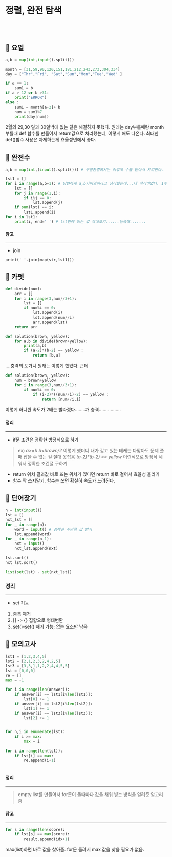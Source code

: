 # 정렬, 완전 탐색
<br>
<br>


## :mega: 요일

```python
a,b = map(int,input().split())

month = [31,59,90,120,151,181,212,243,273,304,334]
day = ["Thr","Fri", "Sat","Sun","Mon","Tue","Wed" ]

if a == 1:
    sum1 = b 
if a > 12 or b >31:
    print("ERROR")
else :
    sum1 = month[a-2]+ b
    num = sum1%7
    print(day[num])
```
2월의 29,30 달과 30일밖에 없는 달은 해결하지 못했다. 
원래는 day부를때랑 month 부를때 def 함수를 만들어서 return값으로 처리했는데, 이렇게 해도 나온다. 최대한 def()함수 사용은 자제하는게 효율성면에서 좋다.

## :mega: 완전수

```python
a,b = map(int,(input().split())) # 구름환경에서는 이렇게 수를 받아서 처리한다. 

lst1 = []
for i in range(a,b+1): # 당연하게 a,b사이일꺼라고 생각했는데...내 착각이었다. 1부터 6일수도 있는거자나  방심하지 않기
	lst = []
	for j in range(1,i):
		if i%j == 0:
			lst.append(j)
	if sum(lst) == i:
		lst1.append(i)
for i in lst1:
	print(i, end=' ') # lst안에 있는 값 꺼내오기......능숙해.......
```
#### 참고
-------------
* join
```
print(' '.join(map(str,lst1)))
```
## :mega: 카펫
```python
def divide(num):
    arr = [] 
    for i in range(3,num//3+1):
        lst = []
        if num%i == 0:
            lst.append(i)
            lst.append(num//i)
            arr.append(lst)
    return arr

def solution(brown, yellow):
    for a,b in divide(brown+yellow):
        print(a,b)
        if (a-2)*(b-2) == yellow :
            return [b,a]
```
....충격의 도가니 원래는 이렇게 했었다. 근데 

```python
def solution(brown, yellow):
    num = brown+yellow
    for i in range(3,num//3+1):
        if num%i == 0:
            if (i-2)*((num//i)-2) == yellow :
                return [num//i,i]
```
이렇게 하니깐 속도가 2배는 빨라졌다........개 충격.................

#### 정리 
-------------
* if문 조건은 정확한 방정식으로 하기
> ex) _a>=b b<brown/2_ 이렇게 했더니 내가 갖고 있는 테케는 다맞아도 문제 풀 때 잡을 수 없는 걸 절대 못잡음 _(a-2)*(b-2) == yellow_ 이런식으로 방정식 세워서 정확한 조건절 구하기
* return 위치
결과값 바로 뜨는 위치가 있다면 return 바로 걸어서 효율성 올리기
* 함수 막 쓰지말기.
함수는 쓰면 확실히 속도가 느려진다. 




## :mega: 단어찾기 

```python
n = int(input())
lst = []
nxt_lst = []
for _ in range(n):
    word = input() # 정해진 수만큼 값 받기
    lst.append(word)
for _ in range(n-1):
    nxt = input()
    nxt_lst.append(nxt)
    
lst.sort()
nxt_lst.sort()

list(set(lst) - set(nxt_lst))
```

### 정리 
-------------
* set 기능
1. 중복 제거
2. [] -> {} 집합으로 형태변환
3. set()-set() 빼기 가능; 없는 요소만 남음

## :mega: 모의고사 

```python
lst1 = [1,2,3,4,5]
lst2 = [2,1,2,3,2,4,2,5]
lst3 = [3,3,1,1,2,2,4,4,5,5]
lst = [0,0,0]
re = []
max = -1

for i in range(len(answer)):
    if answer[i] == lst1[i%len(lst1)]:
        lst[0] += 1
    if answer[i] == lst2[i%len(lst2)]:
        lst[1] += 1
    if answer[i] == lst3[i%len(lst3)]:
        lst[2] += 1


for n,i in enumerate(lst):
    if i >= max:
        max = i
        
for i in range(len(lst)):
    if lst[i] == max:
        re.append(i+1)
 
 ```

#### 정리 
-------------
> empty list를 만들어서 for문이 돌때마다 값을 채워 넣는 방식을 알려준 알고리즘


#### 참고
-----------------

```python
for s in range(len(score):
    if lst[s] == max(score):
        result.append(idx+1)
```

max(list)하면 바로 값을 찾아줌. for문 돌려서 max 값을 찾을 필요가 없음.
            






